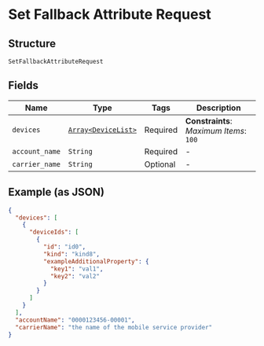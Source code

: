 
# Set Fallback Attribute Request

## Structure

`SetFallbackAttributeRequest`

## Fields

| Name | Type | Tags | Description |
|  --- | --- | --- | --- |
| `devices` | [`Array<DeviceList>`](../../doc/models/device-list.md) | Required | **Constraints**: *Maximum Items*: `100` |
| `account_name` | `String` | Required | - |
| `carrier_name` | `String` | Optional | - |

## Example (as JSON)

```json
{
  "devices": [
    {
      "deviceIds": [
        {
          "id": "id0",
          "kind": "kind8",
          "exampleAdditionalProperty": {
            "key1": "val1",
            "key2": "val2"
          }
        }
      ]
    }
  ],
  "accountName": "0000123456-00001",
  "carrierName": "the name of the mobile service provider"
}
```

